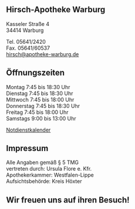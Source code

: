 ## Hirsch-Apotheke Warburg
Kasseler Straße 4  
34414 Warburg  

Tel. 05641/2420  
Fax. 05641/60537  
<a href="mailto:hirsch@apotheke-warburg.de">hirsch@apotheke-warburg.de</a>  

## Öffnungszeiten
Montag 7:45 bis 18:30 Uhr  
Dienstag 7:45 bis 18:30 Uhr  
Mittwoch 7:45 bis 18:00 Uhr  
Donnerstag 7:45 bis 18:30 Uhr  
Freitag 7:45 bis 18:00 Uhr  
Samstags 9:00 bis 13:00 Uhr  

<a href="https://www.akwl.de/notdienstkalender.php">Notdienstkalender</a>  

## Impressum
Alle Angaben gemäß § 5 TMG  
vertreten durch: Ursula Flore e. Kfr.  
Apothekerkammer: Westfalen-Lippe  
Aufsichtsbehörde: Kreis Höxter

## Wir freuen uns auf ihren Besuch!
